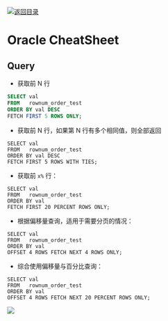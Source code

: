 [![返回目录](https://parg.co/UCb)](https://github.com/wxyyxc1992/Awesome-CheatSheet)

# Oracle CheatSheet

## Query

- 获取前 N 行

```sql
SELECT val
FROM   rownum_order_test
ORDER BY val DESC
FETCH FIRST 5 ROWS ONLY;
```

- 获取前 N 行，如果第 N 行有多个相同值，则全部返回

```
SELECT val
FROM   rownum_order_test
ORDER BY val DESC
FETCH FIRST 5 ROWS WITH TIES;
```

- 获取前 `x%` 行：

```
SELECT val
FROM   rownum_order_test
ORDER BY val
FETCH FIRST 20 PERCENT ROWS ONLY;
```

- 根据偏移量查询，适用于需要分页的情况：

```
SELECT val
FROM   rownum_order_test
ORDER BY val
OFFSET 4 ROWS FETCH NEXT 4 ROWS ONLY;
```

- 综合使用偏移量与百分比查询：

```
SELECT val
FROM   rownum_order_test
ORDER BY val
OFFSET 4 ROWS FETCH NEXT 20 PERCENT ROWS ONLY;
```

![](https://cdn-images-1.medium.com/max/800/0*AhVo_3sCq-ft64ki.jpg)
